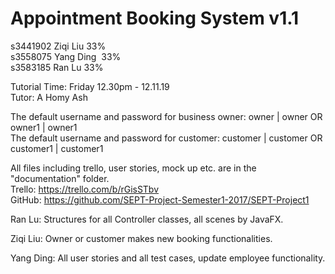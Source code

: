 # Appointment Booking System v1.1

s3441902 Ziqi Liu   33%<br />
s3558075 Yang Ding  33%<br />
s3583185 Ran Lu     33%<br />

Tutorial Time: Friday 12.30pm - 12.11.19 <br />
Tutor: A Homy Ash

The default username and password for business owner: owner | owner OR owner1 | owner1<br />
The default username and password for customer: customer | customer OR customer1 | customer1<br />

All files including trello, user stories, mock up etc. are in the "documentation" folder.<br/>
Trello: https://trello.com/b/rGisSTbv <br/>
GitHub: https://github.com/SEPT-Project-Semester1-2017/SEPT-Project1 <br/>

Ran Lu: Structures for all Controller classes, all scenes by JavaFX.<br/>

Ziqi Liu: Owner or customer makes new booking functionalities.<br/>

Yang Ding: All user stories and all test cases, update employee functionality.
